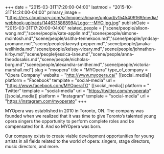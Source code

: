 +++
date = "2015-03-31T17:20:00-04:00"
lastmod = "2015-10-31T14:24:00-04:00"
primary_image = "https://res.cloudinary.com/schmopera/image/upload/v1545409169/media/webhook-uploads/1446315868994/Logo---MYO.jpg.jpg"
publishDate = "2015-03-31T17:20:00-04:00"
related_people = ["scene/people/alison-wong.md","scene/people/kate-applin.md","scene/people/simone-mcintosh.md","scene/people/asitha-tennekoon.md","scene/people/lyndsay-promane.md","scene/people/daevyd-pepper.md","scene/people/janaka-welihinda.md","scene/people/kelsey-vicary.md","scene/people/johnathon-kirby.md","scene/people/jessica-lane.md","scene/people/anna-theodosakis.md","scene/people/nicholas-borg.md","scene/people/alexandra-smither.md","scene/people/victoria-marshall.md"]
slug = "myopera"
title = "MYOpera"
type_of_company = "Opera Company"
website = "http://www.myopera.ca/"
[[social_media]]
platform = "Facebook"
template = "social-media"
url = "https://www.facebook.com/MYOperaTO"
[[social_media]]
platform = " Twitter"
template = "social-media"
url = "https://twitter.com/myoperato"
[[social_media]]
platform = "Instagram"
template = "social-media"
url = "https://instagram.com/myoperato"
+++

MYOpera was established in 2010 in Toronto, ON. The company was founded when we realized that it was time to give Toronto’s talented young opera singers the opportunity to perform complete roles and be compensated for it. And so MYOpera was born.

Our company exists to create viable development opportunities for young artists in all fields related to the world of opera: singers, stage directors, music directors, and more.
